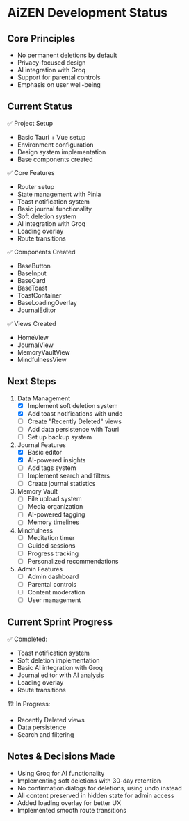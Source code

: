 # AiZEN Development Status

## Core Principles
- No permanent deletions by default
- Privacy-focused design
- AI integration with Groq
- Support for parental controls
- Emphasis on user well-being

## Current Status
✅ Project Setup
- Basic Tauri + Vue setup
- Environment configuration
- Design system implementation
- Base components created

✅ Core Features
- Router setup
- State management with Pinia
- Toast notification system
- Basic journal functionality
- Soft deletion system
- AI integration with Groq
- Loading overlay
- Route transitions

✅ Components Created
- BaseButton
- BaseInput
- BaseCard
- BaseToast
- ToastContainer
- BaseLoadingOverlay
- JournalEditor

✅ Views Created
- HomeView
- JournalView
- MemoryVaultView
- MindfulnessView

## Next Steps
1. Data Management
   - [x] Implement soft deletion system
   - [x] Add toast notifications with undo
   - [ ] Create "Recently Deleted" views
   - [ ] Add data persistence with Tauri
   - [ ] Set up backup system

2. Journal Features
   - [x] Basic editor
   - [x] AI-powered insights
   - [ ] Add tags system
   - [ ] Implement search and filters
   - [ ] Create journal statistics

3. Memory Vault
   - [ ] File upload system
   - [ ] Media organization
   - [ ] AI-powered tagging
   - [ ] Memory timelines

4. Mindfulness
   - [ ] Meditation timer
   - [ ] Guided sessions
   - [ ] Progress tracking
   - [ ] Personalized recommendations

5. Admin Features
   - [ ] Admin dashboard
   - [ ] Parental controls
   - [ ] Content moderation
   - [ ] User management

## Current Sprint Progress
✅ Completed:
- Toast notification system
- Soft deletion implementation
- Basic AI integration with Groq
- Journal editor with AI analysis
- Loading overlay
- Route transitions

🏗️ In Progress:
- Recently Deleted views
- Data persistence
- Search and filtering

## Notes & Decisions Made
- Using Groq for AI functionality
- Implementing soft deletions with 30-day retention
- No confirmation dialogs for deletions, using undo instead
- All content preserved in hidden state for admin access
- Added loading overlay for better UX
- Implemented smooth route transitions